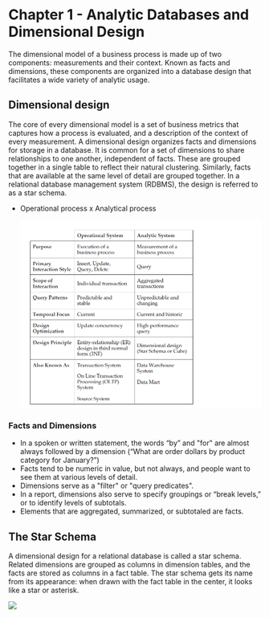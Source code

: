 # Chapter 1 - Analytic Databases and Dimensional Design
The dimensional model of a business process is made up of two components: measurements and their context. Known as facts and dimensions, these components
are organized into a database design that facilitates a wide variety of analytic usage.

## Dimensional design

The core of every dimensional model is a set of business metrics that captures how a process is evaluated, and a description of the context of every measurement.
A dimensional design organizes facts and dimensions for storage in a database. It is common for a set of dimensions to share relationships to one another, independent of facts. These are grouped together in a single table to reflect their natural clustering. Similarly, facts that are available at the same level of detail are grouped together. In a relational database management system (RDBMS), the design is referred to as a star schema.

- Operational process x Analytical process

  [<img src="analytical x operational.png">](https://github.com/STEFANOVIVAS/star-schema-notes/)
  
### Facts and Dimensions

- In a spoken or written statement, the words “by” and "for" are almost always followed by a dimension (“What are order dollars by product category for January?”)
- Facts tend to be numeric in value, but not always, and people want to see them at various levels of detail.
- Dimensions serve as a "filter" or "query predicates".
- In a report, dimensions also serve to specify groupings or “break levels,” or to identify levels of subtotals.
- Elements that are aggregated, summarized, or subtotaled are facts.

## The Star Schema

A dimensional design for a relational database is called a star schema. Related dimensions are grouped as columns in dimension tables, and the facts are stored as columns in a fact table. The star schema gets its name from its appearance: when drawn with the fact table in the center, it looks like a star or asterisk.

[<img src="star schema.png">](https://github.com/STEFANOVIVAS/star-schema-notes/)


